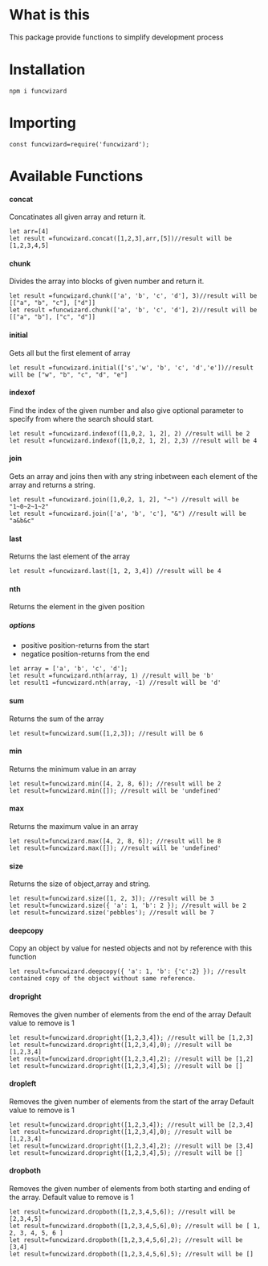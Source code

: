 # What is this
This package provide functions to simplify development process

# Installation

`npm i funcwizard`

# Importing 

`const funcwizard=require('funcwizard');`

# Available Functions

#### concat 
Concatinates all given array and return it.
``` 
let arr=[4]
let result =funcwizard.concat([1,2,3],arr,[5])//result will be [1,2,3,4,5]
```

#### chunk
Divides the array into blocks of given number and return it.
``` 
let result =funcwizard.chunk(['a', 'b', 'c', 'd'], 3)//result will be [["a", "b", "c"], ["d"]]
let result =funcwizard.chunk(['a', 'b', 'c', 'd'], 2)//result will be [["a", "b"], ["c", "d"]]

```

#### initial
Gets all but the first element of array

```
let result =funcwizard.initial(['s','w', 'b', 'c', 'd','e'])//result will be ["w", "b", "c", "d", "e"]

```
#### indexof
Find the index of the given number and also give optional parameter to specify from where the search should start.
```
let result =funcwizard.indexof([1,0,2, 1, 2], 2) //result will be 2
let result =funcwizard.indexof([1,0,2, 1, 2], 2,3) //result will be 4
```

#### join
Gets an array and joins then with any string inbetween each element of the array and returns a string.
```
let result =funcwizard.join([1,0,2, 1, 2], "~") //result will be "1~0~2~1~2"
let result =funcwizard.join(['a', 'b', 'c'], "&") //result will be "a&b&c"

```

#### last
Returns the last element of the array
```
let result =funcwizard.last([1, 2, 3,4]) //result will be 4
```

#### nth
Returns the element in the given position
##### options
* positive position-returns from the start
* negatice position-returns from the end
```
let array = ['a', 'b', 'c', 'd'];
let result =funcwizard.nth(array, 1) //result will be 'b'
let result1 =funcwizard.nth(array, -1) //result will be 'd'

```
#### sum
Returns the sum of the array
```
let result=funcwizard.sum([1,2,3]); //result will be 6
```

#### min
Returns the minimum value in an array
```
let result=funcwizard.min([4, 2, 8, 6]); //result will be 2
let result=funcwizard.min([]); //result will be 'undefined'
```
#### max
Returns the maximum value in an array

```
let result=funcwizard.max([4, 2, 8, 6]); //result will be 8
let result=funcwizard.max([]); //result will be 'undefined'
```

#### size
Returns the size of object,array and string.
```
let result=funcwizard.size([1, 2, 3]); //result will be 3
let result=funcwizard.size({ 'a': 1, 'b': 2 }); //result will be 2
let result=funcwizard.size('pebbles'); //result will be 7

```

#### deepcopy
Copy an object by value for nested objects and not by reference with this function
```
let result=funcwizard.deepcopy({ 'a': 1, 'b': {'c':2} }); //result contained copy of the object without same reference.
```

#### dropright
Removes the given number of elements from the end of the array
Default value to remove is 1
```
let result=funcwizard.dropright([1,2,3,4]); //result will be [1,2,3]
let result=funcwizard.dropright([1,2,3,4],0); //result will be [1,2,3,4]
let result=funcwizard.dropright([1,2,3,4],2); //result will be [1,2]
let result=funcwizard.dropright([1,2,3,4],5); //result will be []
```
#### dropleft
Removes the given number of elements from the start of the array
Default value to remove is 1

```
let result=funcwizard.dropright([1,2,3,4]); //result will be [2,3,4]
let result=funcwizard.dropright([1,2,3,4],0); //result will be [1,2,3,4]
let result=funcwizard.dropright([1,2,3,4],2); //result will be [3,4]
let result=funcwizard.dropright([1,2,3,4],5); //result will be []
```
#### dropboth
Removes the given number of elements from both starting and ending of the array.
Default value to remove is 1

```
let result=funcwizard.dropboth([1,2,3,4,5,6]); //result will be [2,3,4,5]
let result=funcwizard.dropboth([1,2,3,4,5,6],0); //result will be [ 1, 2, 3, 4, 5, 6 ]
let result=funcwizard.dropboth([1,2,3,4,5,6],2); //result will be [3,4]
let result=funcwizard.dropboth([1,2,3,4,5,6],5); //result will be []
```